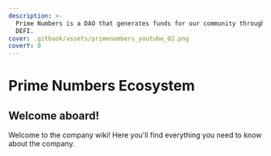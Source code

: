 ```yaml
---
description: >-
  Prime Numbers is a DAO that generates funds for our community through NFTs and
  DEFI.
cover: .gitbook/assets/primenumbers_youtube_02.png
coverY: 0
---
```


# Prime Numbers Ecosystem

## Welcome aboard!

Welcome to the company wiki! Here you'll find everything you need to know about the company.
